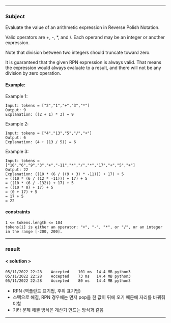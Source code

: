 ***

### Subject

Evaluate the value of an arithmetic expression in Reverse Polish Notation.

Valid operators are +, -, *, and /. Each operand may be an integer or another expression.

Note that division between two integers should truncate toward zero.

It is guaranteed that the given RPN expression is always valid. That means the expression would always evaluate to a result, and there will not be any division by zero operation.


#### Example:

Example 1:
```
Input: tokens = ["2","1","+","3","*"]
Output: 9
Explanation: ((2 + 1) * 3) = 9
```

Example 2:
```
Input: tokens = ["4","13","5","/","+"]
Output: 6
Explanation: (4 + (13 / 5)) = 6
```

Example 3:
```
Input: tokens = ["10","6","9","3","+","-11","*","/","*","17","+","5","+"]
Output: 22
Explanation: ((10 * (6 / ((9 + 3) * -11))) + 17) + 5
= ((10 * (6 / (12 * -11))) + 17) + 5
= ((10 * (6 / -132)) + 17) + 5
= ((10 * 0) + 17) + 5
= (0 + 17) + 5
= 17 + 5
= 22
```

#### constraints

```
1 <= tokens.length <= 104
tokens[i] is either an operator: "+", "-", "*", or "/", or an integer in the range [-200, 200].
```

***

### result

#### < solution >
```
05/11/2022 22:28	Accepted	101 ms	14.4 MB	python3
05/11/2022 22:28	Accepted	73 ms	14.4 MB	python3
05/11/2022 22:28	Accepted	80 ms	14.4 MB	python3
```
- RPN (역폴란드 표기법, 후위 표기법)
- 스택으로 해결, RPN 경우에는 먼저 pop을 한 값이 뒤에 오기 때문에 자리를 바꿔줘야함
- 기타 문제 해결 방식은 계산기 만드는 방식과 같음

***
